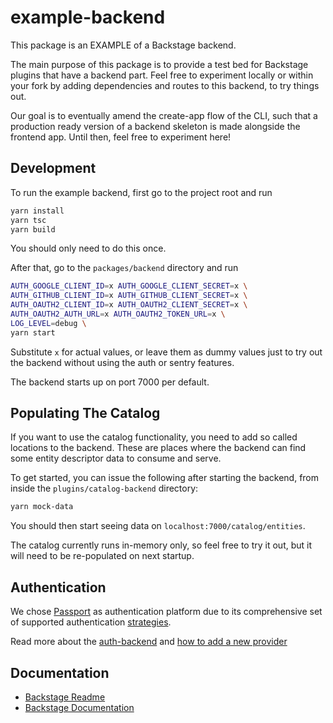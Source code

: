 # example-backend

This package is an EXAMPLE of a Backstage backend.

The main purpose of this package is to provide a test bed for Backstage plugins
that have a backend part. Feel free to experiment locally or within your fork
by adding dependencies and routes to this backend, to try things out.

Our goal is to eventually amend the create-app flow of the CLI, such that a
production ready version of a backend skeleton is made alongside the frontend
app. Until then, feel free to experiment here!

## Development

To run the example backend, first go to the project root and run

```bash
yarn install
yarn tsc
yarn build
```

You should only need to do this once.

After that, go to the `packages/backend` directory and run

```bash
AUTH_GOOGLE_CLIENT_ID=x AUTH_GOOGLE_CLIENT_SECRET=x \
AUTH_GITHUB_CLIENT_ID=x AUTH_GITHUB_CLIENT_SECRET=x \
AUTH_OAUTH2_CLIENT_ID=x AUTH_OAUTH2_CLIENT_SECRET=x \
AUTH_OAUTH2_AUTH_URL=x AUTH_OAUTH2_TOKEN_URL=x \
LOG_LEVEL=debug \
yarn start
```

Substitute `x` for actual values, or leave them as
dummy values just to try out the backend without using the auth or sentry features.

The backend starts up on port 7000 per default.

## Populating The Catalog

If you want to use the catalog functionality, you need to add so called locations
to the backend. These are places where the backend can find some entity descriptor
data to consume and serve.

To get started, you can issue the following after starting the backend, from inside
the `plugins/catalog-backend` directory:

```bash
yarn mock-data
```

You should then start seeing data on `localhost:7000/catalog/entities`.

The catalog currently runs in-memory only, so feel free to try it out, but it will
need to be re-populated on next startup.

## Authentication

We chose [Passport](http://www.passportjs.org/) as authentication platform due to its comprehensive set of supported authentication [strategies](http://www.passportjs.org/packages/).

Read more about the [auth-backend](https://github.com/spotify/backstage/blob/master/plugins/auth-backend/README.md) and [how to add a new provider](https://github.com/spotify/backstage/blob/master/docs/auth/add-auth-provider.md)

## Documentation

- [Backstage Readme](https://github.com/spotify/backstage/blob/master/README.md)
- [Backstage Documentation](https://github.com/spotify/backstage/blob/master/docs/README.md)
